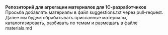 **Репозиторий для агрегации материалов для 1С-разработчиков**
Просьба добавлять материалы в файл suggestions.txt через pull-request. 
Далее мы будем обрабатывать присланные материалы, каталогизировать, разбивать по темам и размещать в файле materials.md
